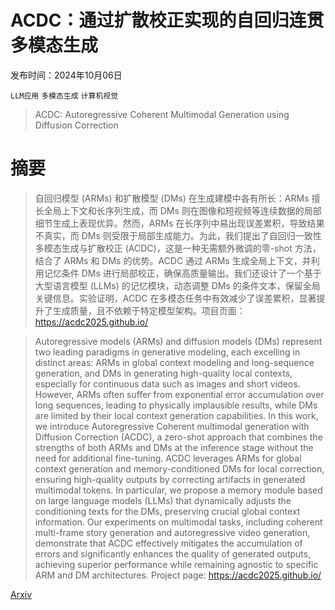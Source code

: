 # ACDC：通过扩散校正实现的自回归连贯多模态生成

发布时间：2024年10月06日

`LLM应用` `多模态生成` `计算机视觉`

> ACDC: Autoregressive Coherent Multimodal Generation using Diffusion Correction

# 摘要

> 自回归模型 (ARMs) 和扩散模型 (DMs) 在生成建模中各有所长：ARMs 擅长全局上下文和长序列生成，而 DMs 则在图像和短视频等连续数据的局部细节生成上表现优异。然而，ARMs 在长序列中易出现误差累积，导致结果不真实，而 DMs 则受限于局部生成能力。为此，我们提出了自回归一致性多模态生成与扩散校正 (ACDC)，这是一种无需额外微调的零-shot 方法，结合了 ARMs 和 DMs 的优势。ACDC 通过 ARMs 生成全局上下文，并利用记忆条件 DMs 进行局部校正，确保高质量输出。我们还设计了一个基于大型语言模型 (LLMs) 的记忆模块，动态调整 DMs 的条件文本，保留全局关键信息。实验证明，ACDC 在多模态任务中有效减少了误差累积，显著提升了生成质量，且不依赖于特定模型架构。项目页面：https://acdc2025.github.io/

> Autoregressive models (ARMs) and diffusion models (DMs) represent two leading paradigms in generative modeling, each excelling in distinct areas: ARMs in global context modeling and long-sequence generation, and DMs in generating high-quality local contexts, especially for continuous data such as images and short videos. However, ARMs often suffer from exponential error accumulation over long sequences, leading to physically implausible results, while DMs are limited by their local context generation capabilities. In this work, we introduce Autoregressive Coherent multimodal generation with Diffusion Correction (ACDC), a zero-shot approach that combines the strengths of both ARMs and DMs at the inference stage without the need for additional fine-tuning. ACDC leverages ARMs for global context generation and memory-conditioned DMs for local correction, ensuring high-quality outputs by correcting artifacts in generated multimodal tokens. In particular, we propose a memory module based on large language models (LLMs) that dynamically adjusts the conditioning texts for the DMs, preserving crucial global context information. Our experiments on multimodal tasks, including coherent multi-frame story generation and autoregressive video generation, demonstrate that ACDC effectively mitigates the accumulation of errors and significantly enhances the quality of generated outputs, achieving superior performance while remaining agnostic to specific ARM and DM architectures. Project page: https://acdc2025.github.io/

[Arxiv](https://arxiv.org/abs/2410.04721)